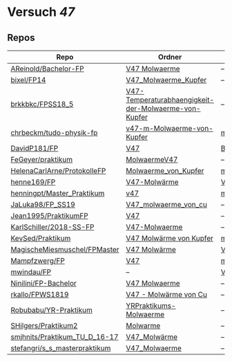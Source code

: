 # Versuch *47*

## Repos

|                                 Repo                                 |                                                                           Ordner                                                                           |                                                                              PDFs                                                                               |
|----------------------------------------------------------------------|------------------------------------------------------------------------------------------------------------------------------------------------------------|-----------------------------------------------------------------------------------------------------------------------------------------------------------------|
|[AReinold/Bachelor-FP](../repo/AReinold/Bachelor-FP)                  |[V47 Molwaerme](https://github.com/AReinold/Bachelor-FP/tree/master/V47%20Molwaerme)                                                                        |–                                                                                                                                                                |
|[bixel/FP14](../repo/bixel/FP14)                                      |[V47_Molwaerme_Kupfer](https://github.com/bixel/FP14/tree/master/V47_Molwaerme_Kupfer)                                                                      |–                                                                                                                                                                |
|[brkkbkc/FPSS18_5](../repo/brkkbkc/FPSS18_5)                          |[V47-Temperaturabhaengigkeit-der-Molwaerme-von-Kupfer](https://github.com/brkkbkc/FPSS18_5/tree/master/V47-Temperaturabhaengigkeit-der-Molwaerme-von-Kupfer)|–                                                                                                                                                                |
|[chrbeckm/tudo-physik-fp](../repo/chrbeckm/tudo-physik-fp)            |[v47-m-Molwaerme-von-Kupfer](https://github.com/chrbeckm/tudo-physik-fp/tree/master/v47-m-Molwaerme-von-Kupfer)                                             |[main.pdf](https://docs.google.com/viewer?url=https://raw.githubusercontent.com/NicoWeio/awesome-ap-pdfs/main/chrbeckm%E2%88%95tudo-physik-fp/47/main.pdf) \*    |
|[DavidP181/FP](../repo/DavidP181/FP)                                  |[V47](https://github.com/DavidP181/FP/tree/master/V47)                                                                                                      |[BerichtV47.pdf](https://docs.google.com/viewer?url=https://raw.githubusercontent.com/DavidP181/FP/master/V47/BerichtV47.pdf)                                    |
|[FeGeyer/praktikum](../repo/FeGeyer/praktikum)                        |[MolwaermeV47](https://github.com/FeGeyer/praktikum/tree/master/BFP/MolwaermeV47)                                                                           |–                                                                                                                                                                |
|[HelenaCarlArne/ProtokolleFP](../repo/HelenaCarlArne/ProtokolleFP)    |[Molwaerme_von_Kupfer](https://github.com/HelenaCarlArne/ProtokolleFP/tree/master/Molwaerme_von_Kupfer)                                                     |[main.pdf](https://docs.google.com/viewer?url=https://raw.githubusercontent.com/NicoWeio/awesome-ap-pdfs/main/HelenaCarlArne%E2%88%95ProtokolleFP/47/main.pdf) \*|
|[henne169/FP](../repo/henne169/FP)                                    |[V47-Molwärme](https://github.com/henne169/FP/tree/master/V47-Molw%C3%A4rme)                                                                                |[V47.pdf](https://docs.google.com/viewer?url=https://raw.githubusercontent.com/henne169/FP/master/V47-Molw%C3%A4rme/V47.pdf)                                     |
|[henningpt/Master_Praktikum](../repo/henningpt/Master_Praktikum)      |[v47](https://github.com/henningpt/Master_Praktikum/tree/master/v47)                                                                                        |[main.pdf](https://docs.google.com/viewer?url=https://raw.githubusercontent.com/NicoWeio/awesome-ap-pdfs/main/henningpt%E2%88%95Master_Praktikum/47/main.pdf) \* |
|[JaLuka98/FP_SS19](../repo/JaLuka98/FP_SS19)                          |[V47_molwaerme_von_cu](https://github.com/JaLuka98/FP_SS19/tree/master/V47_molwaerme_von_cu)                                                                |–                                                                                                                                                                |
|[Jean1995/PraktikumFP](../repo/Jean1995/PraktikumFP)                  |[V47](https://github.com/Jean1995/PraktikumFP/tree/master/V47)                                                                                              |–                                                                                                                                                                |
|[KarlSchiller/2018-SS-FP](../repo/KarlSchiller/2018-SS-FP)            |[V47-Molwaerme](https://github.com/KarlSchiller/2018-SS-FP/tree/master/V47-Molwaerme)                                                                       |–                                                                                                                                                                |
|[KevSed/Praktikum](../repo/KevSed/Praktikum)                          |[V47 Molwärme von Kupfer](https://github.com/KevSed/Praktikum/tree/master/V47%20Molw%C3%A4rme%20von%20Kupfer)                                               |[main.pdf](https://docs.google.com/viewer?url=https://raw.githubusercontent.com/NicoWeio/awesome-ap-pdfs/main/KevSed%E2%88%95Praktikum/47/main.pdf) \*           |
|[MagischeMiesmuschel/FPMaster](../repo/MagischeMiesmuschel/FPMaster)  |[V47 Molwärme](https://github.com/MagischeMiesmuschel/FPMaster/tree/master/V47%20Molw%C3%A4rme)                                                             |[V47.pdf](https://docs.google.com/viewer?url=https://raw.githubusercontent.com/MagischeMiesmuschel/FPMaster/master/Protokolle/V47.pdf)                           |
|[Mampfzwerg/FP](../repo/Mampfzwerg/FP)                                |[V47](https://github.com/Mampfzwerg/FP/tree/master/V47)                                                                                                     |[main.pdf](https://docs.google.com/viewer?url=https://raw.githubusercontent.com/Mampfzwerg/FP/master/V47/main.pdf)                                               |
|[mwindau/FP](../repo/mwindau/FP)                                      |–                                                                                                                                                           |[V47.pdf](https://docs.google.com/viewer?url=https://raw.githubusercontent.com/mwindau/FP/master/FP_Bachelor/V47.pdf)                                            |
|[Ninilini/FP-Bachelor](../repo/Ninilini/FP-Bachelor)                  |[V47 Molwaerme](https://github.com/Ninilini/FP-Bachelor/tree/master/V47%20Molwaerme)                                                                        |–                                                                                                                                                                |
|[rkallo/FPWS1819](../repo/rkallo/FPWS1819)                            |[V47 - Molwärme von Cu](https://github.com/rkallo/FPWS1819/tree/master/V47%20-%20Molw%C3%A4rme%20von%20Cu)                                                  |–                                                                                                                                                                |
|[Robubabu/YR-Praktikum](../repo/Robubabu/YR-Praktikum)                |[YRPraktikums-Molwaerme](https://github.com/Robubabu/YR-Praktikum/tree/master/YRPraktikums-Molwaerme)                                                       |–                                                                                                                                                                |
|[SHilgers/Praktikum2](../repo/SHilgers/Praktikum2)                    |[Molwarme](https://github.com/SHilgers/Praktikum2/tree/master/Molwarme)                                                                                     |–                                                                                                                                                                |
|[smjhnits/Praktikum_TU_D_16-17](../repo/smjhnits/Praktikum_TU_D_16-17)|[V47_Molwärme](https://github.com/smjhnits/Praktikum_TU_D_16-17/tree/master/Fortgeschrittenenpraktikum/Protokolle/V47_Molw%C3%A4rme)                        |–                                                                                                                                                                |
|[stefangri/s_s_masterpraktikum](../repo/stefangri/s_s_masterpraktikum)|[V47_Molwaerme](https://github.com/stefangri/s_s_masterpraktikum/tree/master/V47_Molwaerme)                                                                 |–                                                                                                                                                                |
